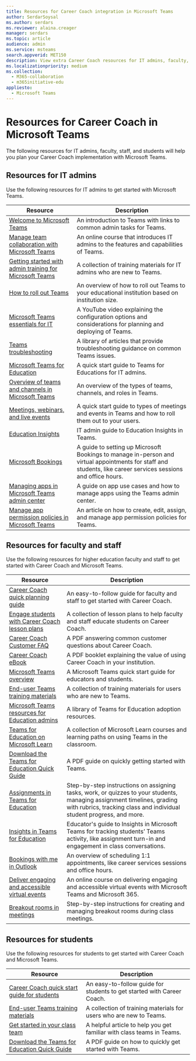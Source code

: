 ```yaml
---
title: Resources for Career Coach integration in Microsoft Teams
author: SerdarSoysal
ms.author: serdars
ms.reviewer: alaina.creager
manager: serdars
ms.topic: article
audience: admin
ms.service: msteams
search.appverid: MET150
description: View extra Career Coach resources for IT admins, faculty, staff, and students.
ms.localizationpriority: medium
ms.collection: 
  - M365-collaboration
  - m365initiative-edu
appliesto: 
  - Microsoft Teams
---
```


# Resources for Career Coach in Microsoft Teams

The following resources for IT admins, faculty, staff, and students will help you plan your Career Coach implementation with Microsoft Teams.

## Resources for IT admins

Use the following resources for IT admins to get started with Microsoft Teams.

|Resource |Description |
|---------|------------|
| [Welcome to Microsoft Teams](Teams-overview.md) | An introduction to Teams with links to common admin tasks for Teams. |
| [Manage team collaboration with Microsoft Teams](/learn/paths/m365-manage-team-collaboration) | An online course that introduces IT admins to the features and capabilities of Teams. |
| [Getting started with admin training for Microsoft Teams](ITAdmin-readiness.md) | A collection of training materials for IT admins who are new to Teams. |
| [How to roll out Teams](get-started-with-teams-resources-for-org-wide-rollout.md?tabs=SmallBusiness) | An overview of how to roll out Teams to your educational institution based on institution size. |
| [Microsoft Teams essentials for IT](https://www.youtube.com/watch?v=MfDB7VenWuA&list=PLXtHYVsvn_b_JeDjgD5XdkyHTDXdYgPGn) | A YouTube video explaining the configuration options and considerations for planning and deploying of Teams. |
| [Teams troubleshooting](/troubleshoot/teams-welcome) | A library of articles that provide troubleshooting guidance on common Teams issues. |
| [Microsoft Teams for Education](Teams-quick-start-edu.yml) | A quick start guide to Teams for Educations for IT admins. |
| [Overview of teams and channels in Microsoft Teams](teams-channels-overview.md) | An overview of the types of teams, channels, and roles in Teams. |
| [Meetings, webinars, and live events](quick-start-meetings-live-events.md) | A quick start guide to types of meetings and events in Teams and how to roll them out to your users. |
| [Education Insights](class-insights.md) | IT admin guide to Education Insights in Teams. |
| [Microsoft Bookings](/microsoft-365/bookings/bookings-overview) | A guide to setting up Microsoft Bookings to manage in-person and virtual appointments for staff and students, like career services sessions and office hours. |
| [Managing apps in Microsoft Teams admin center](manage-apps.md) | A guide on app use cases and how to manage apps using the Teams admin center. |
| [Manage app permission policies in Microsoft Teams](teams-app-permission-policies.md) | An article on how to create, edit, assign, and manage app permission policies for Teams. |

## Resources for faculty and staff

Use the following resources for higher education faculty and staff to get started with Career Coach and Microsoft Teams.

| Resource | Description |
|----------|-------------|
| [Career Coach quick planning guide](https://support.microsoft.com/topic/career-coach-quick-planning-guide-c5d0b934-bfcf-4fe7-8a85-ba7bbb1b6ad4) | An easy-to-follow guide for faculty and staff to get started with Career Coach. |
| [Engage students with Career Coach lesson plans](https://support.microsoft.com/topic/get-started-with-career-coach-goals-and-activities-086ce412-05de-4259-a9fd-c96471cef1b0?preview=true) | A collection of lesson plans to help faculty and staff educate students on Career Coach. |
| [Career Coach Customer FAQ](https://edudownloads.azureedge.net/msdownloads/Customer_FAQ-Career_Coach.pdf) | A PDF answering common customer questions about Career Coach. |
| [Career Coach eBook](https://msp1151126154693.blob.core.windows.net/msdownloads/Microsoft_Career_Coach_Personalized_Career_Guidance_eBook.pdf) | A PDF booklet explaining the value of using Career Coach in your institution. |
| [Microsoft Teams overview](https://support.microsoft.comtopic/get-started-in-your-class-team-6b5fd708-35b9-4caf-b66e-d8f2468e4fd5) | A Microsoft Teams quick start guide for educators and students. |
| [End-user Teams training materials](instructor-led-training-teams-landing-page.yml) | A collection of training materials for users who are new to Teams. |
| [Microsoft Teams resources for Education admins](resources-teams-edu.md) | A library of Teams for Education adoption resources. |
| [Teams for Education on Microsoft Learn](/learn/educator-center/product-guides/teams) | A collection of Microsoft Learn courses and learning paths on using Teams in the classroom. |
| [Download the Teams for Education Quick Guide](https://outlook-sdf.office.com/mail/inbox/id/AAQkADk4NmEzNDNhLTg4YWMtNGI0OS05YTYwLTVmZDBlZjI1YTM1ZAAQAOvB%2BYHC4jVMufLluL1a4sY%3D) | A PDF guide on quickly getting started with Teams. |
| [Assignments in Teams for Education](https://support.microsoft.com/topics/microsoft-teams-5aa4431a-8a3c-4aa5-87a6-b6401abea114?ui=en-us&rs=en-us&ad=us#ID0EAABAAA=Assignments&ID0EBBD=Assignments) | Step-by-step instructions on assigning tasks, work, or quizzes to your students, managing assignment timelines, grading with rubrics, tracking class and individual student progress, and more. |
| [Insights in Teams for Education](https://support.microsoft.com/topic/educator-s-guide-to-insights-in-microsoft-teams-27b56255-90c0-47aa-bac3-1c9f50157181) | Educator's guide to Insights in Microsoft Teams for tracking students’ Teams activity, like assignment turn-in and engagement in class conversations. |
| [Bookings with me in Outlook](/microsoft-365/bookings/bookings-in-outlook) | An overview of scheduling 1:1 appointments, like career services sessions and office hours. |
| [Deliver engaging and accessible virtual events](/learn/paths/m365-virtual-events-fundamentals/) | An online course on delivering engaging and accessible virtual events with Microsoft Teams and Microsoft 365. |
| [Breakout rooms in meetings](https://support.microsoft.com/topic/create-and-manage-breakout-rooms-during-class-meetings-18b340cd-1106-4fa5-a852-5676614f7e7d) | Step-by-step instructions for creating and managing breakout rooms during class meetings. |

## Resources for students

Use the following resources for students to get started with Career Coach and Microsoft Teams.

|Resource |Description |
|---------|------------|
| [Career Coach quick start guide for students](https://support.microsoft.com/topic/career-coach-quick-start-guide-for-students-c419db47-9290-4961-9684-c3f86a9b3708) | An easy-to-follow guide for students to get started with Career Coach. |
| [End-user Teams training materials](instructor-led-training-teams-landing-page.yml) | A collection of training materials for users who are new to Teams. |
| [Get started in your class team](https://support.microsoft.com/topic/get-started-in-your-class-team-6b5fd708-35b9-4caf-b66e-d8f2468e4fd5) | A helpful article to help you get familiar with class teams in Teams. |
| [Download the Teams for Education Quick Guide](https://outlook-sdf.office.com/mail/inbox/id/AAQkADk4NmEzNDNhLTg4YWMtNGI0OS05YTYwLTVmZDBlZjI1YTM1ZAAQAOvB%2BYHC4jVMufLluL1a4sY%3D) | A PDF guide on how to quickly get started with Teams. |
